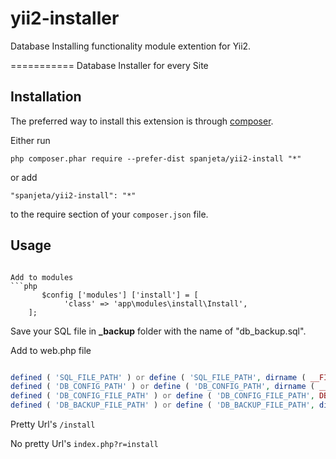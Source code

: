 # yii2-installer
 Database Installing functionality module extention for Yii2.

===========
Database Installer for every Site

Installation
------------

The preferred way to install this extension is through [composer](http://getcomposer.org/download/).

Either run

```
php composer.phar require --prefer-dist spanjeta/yii2-install "*"
```

or add

```
"spanjeta/yii2-install": "*"
```

to the require section of your `composer.json` file.



Usage
-----

```

Add to modules
```php
       $config ['modules'] ['install'] = [ 
			'class' => 'app\modules\install\Install',
	];
```

Save your SQL file in **_backup** folder with the name of "db_backup.sql".

Add to web.php file 
```php

defined ( 'SQL_FILE_PATH' ) or define ( 'SQL_FILE_PATH', dirname ( __FILE__ ) .'/../_backup/db_backup.sql' );
defined ( 'DB_CONFIG_PATH' ) or define ( 'DB_CONFIG_PATH', dirname ( __FILE__ ) . '/config/' );
defined ( 'DB_CONFIG_FILE_PATH' ) or define ( 'DB_CONFIG_FILE_PATH', DB_CONFIG_PATH  . 'db' . '.php' );
defined ( 'DB_BACKUP_FILE_PATH' ) or define ( 'DB_BACKUP_FILE_PATH', dirname ( __FILE__ ) );
```

Pretty Url's ```/install```

No pretty Url's ```index.php?r=install```



```
